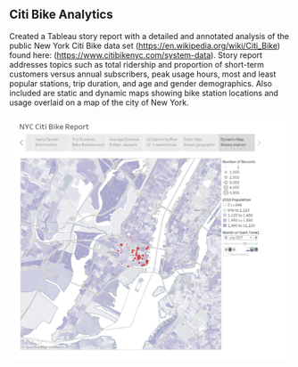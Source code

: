 ## Citi Bike Analytics

Created a Tableau story report with a detailed and annotated analysis of the public New York Citi Bike data set (https://en.wikipedia.org/wiki/Citi_Bike) found here: (https://www.citibikenyc.com/system-data). Story report addresses topics such as total ridership and proportion of short-term customers versus annual subscribers, peak usage hours, most and least popular stations, trip duration, and age and gender demographics. Also included are static and dynamic maps showing bike station locations and usage overlaid on a map of the city of New York.

![Screenshot of Tableau story report](screenshot.gif "screenshot")